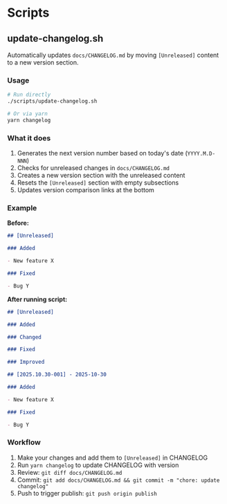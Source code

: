# Scripts

## update-changelog.sh

Automatically updates `docs/CHANGELOG.md` by moving `[Unreleased]` content to a new version section.

### Usage

```bash
# Run directly
./scripts/update-changelog.sh

# Or via yarn
yarn changelog
```

### What it does

1. Generates the next version number based on today's date (`YYYY.M.D-NNN`)
2. Checks for unreleased changes in `docs/CHANGELOG.md`
3. Creates a new version section with the unreleased content
4. Resets the `[Unreleased]` section with empty subsections
5. Updates version comparison links at the bottom

### Example

**Before:**

```markdown
## [Unreleased]

### Added

- New feature X

### Fixed

- Bug Y
```

**After running script:**

```markdown
## [Unreleased]

### Added

### Changed

### Fixed

### Improved

## [2025.10.30-001] - 2025-10-30

### Added

- New feature X

### Fixed

- Bug Y
```

### Workflow

1. Make your changes and add them to `[Unreleased]` in CHANGELOG
2. Run `yarn changelog` to update CHANGELOG with version
3. Review: `git diff docs/CHANGELOG.md`
4. Commit: `git add docs/CHANGELOG.md && git commit -m "chore: update changelog"`
5. Push to trigger publish: `git push origin publish`
